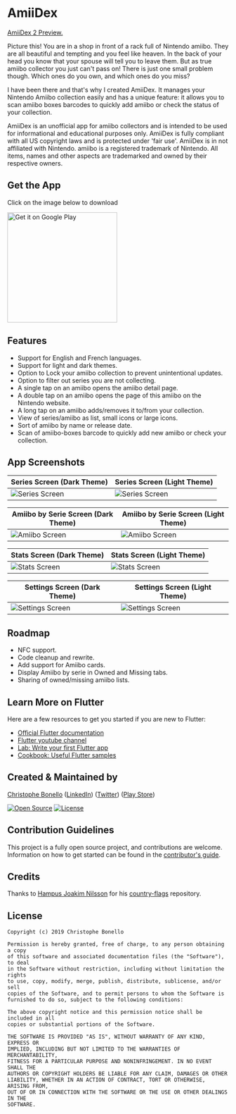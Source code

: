 # AmiiDex
 
[AmiiDex 2 Preview.](https://cbonello.github.io/projects/amiidex2/index.html#/)

Picture this! You are in a shop in front of a rack full of Nintendo amiibo. They are all beautiful and tempting and you feel like heaven. In the back of your head you know that your spouse will tell you to leave them. But as true amiibo collector you just can't pass on! There is just one small problem though. Which ones do you own, and which ones do you miss?

I have been there and that's why I created AmiiDex. It manages your Nintendo Amiibo collection easily and has a unique feature: it allows you to scan amiibo boxes barcodes to quickly add amiibo or check the status of your collection.

AmiiDex is an unofficial app for amiibo collectors and is intended to be used for informational and educational purposes only.
AmiiDex is fully compliant with all US copyright laws and is protected under 'fair use'.
AmiiDex is in not affiliated with Nintendo. amiibo is a registered trademark of Nintendo. All items, names and other aspects are trademarked and owned by their respective owners. 

## Get the App

Click on the image below to download 

<a href='https://play.google.com/store/apps/details?id=com.happytracebook.amiidex'><img alt='Get it on Google Play' src='https://play.google.com/intl/en_us/badges/images/generic/en_badge_web_generic.png' width="250"/></a>

## Features 

- Support for English and French languages.
- Support for light and dark themes.
- Option to Lock your amiibo collection to prevent unintentional updates.
- Option to filter out series you are not collecting.
- A single tap on an amiibo opens the amiibo detail page.
- A double tap on an amiibo opens the page of this amiibo on the Nintendo website.
- A long tap on an amiibo adds/removes it to/from your collection.
- View of series/amiibo as list, small icons or large icons.
- Sort of amiibo by name or release date.
- Scan of amiibo-boxes barcode to quickly add new amiibo or check your collection.

## App Screenshots

Series Screen  (Dark Theme) | Series Screen (Light Theme)
--- | ---
![Series Screen](/docs/dark_master.png?raw=true "Series Screen") | ![Series Screen](/docs/light_master.png?raw=true "Series Screen")

Amiibo by Serie Screen (Dark Theme) | Amiibo by Serie Screen (Light Theme)
--- | ---
![Amiibo Screen](/docs/dark_detail.png?raw=true "Amiibo Screen") | ![Amiibo Screen](/docs/light_detail.png?raw=true "Amiibo Screen")

Stats Screen (Dark Theme) | Stats Screen (Light Theme)
--- | ---
![Stats Screen](/docs/dark_stats.png?raw=true "Stats Screen") | ![Stats Screen](/docs/light_stats.png?raw=true "Stats Screen")

Settings Screen (Dark Theme) | Settings Screen (Light Theme)
--- | ---
![Settings Screen](/docs/dark_settings.png?raw=true "Settings Screen") | ![Settings Screen](/docs/light_settings.png?raw=true "Settings Screen")

## Roadmap
- NFC support.
- Code cleanup and rewrite.
- Add support for Amiibo cards.
- Display Amiibo by serie in Owned and Missing tabs.
- Sharing of owned/missing amiibo lists.

## Learn More on Flutter
Here are a few resources to get you started if you are new to Flutter:

- [Official Flutter documentation](https://flutter.dev/docs)
- [Flutter youtube channel](https://www.youtube.com/channel/UCwXdFgeE9KYzlDdR7TG9cMw)
- [Lab: Write your first Flutter app](https://flutter.io/docs/get-started/codelab)
- [Cookbook: Useful Flutter samples](https://flutter.io/docs/cookbook)

## Created & Maintained by
[Christophe Bonello](https://github.com/cbonello)
([LinkedIn](https://www.linkedin.com/in/christophe-bonello))
([Twitter](https://twitter.com/chbonello))
([Play Store](https://play.google.com/store/apps/dev?id=8132747096160291479))

[![Open Source](https://badges.frapsoft.com/os/v1/open-source.svg?v=102)](https://opensource.org/licenses/MIT)
[![License](https://img.shields.io/badge/license-MIT-purple)](https://github.com/cbonello/amiidex/blob/master/LICENSE)

## Contribution Guidelines
This project is a fully open source project, and contributions are welcome. Information on how to get started can be found in the [contributor's guide](https://github.com/cbonello/amiidex/blob/master/CONTRIBUTING.md).

## Credits
Thanks to [Hampus Joakim Nilsson](https://github.com/hjnilsson) for his [country-flags](https://github.com/hjnilsson/country-flags) repository.

## License

```
Copyright (c) 2019 Christophe Bonello

Permission is hereby granted, free of charge, to any person obtaining a copy
of this software and associated documentation files (the "Software"), to deal
in the Software without restriction, including without limitation the rights
to use, copy, modify, merge, publish, distribute, sublicense, and/or sell
copies of the Software, and to permit persons to whom the Software is
furnished to do so, subject to the following conditions:

The above copyright notice and this permission notice shall be included in all
copies or substantial portions of the Software.

THE SOFTWARE IS PROVIDED "AS IS", WITHOUT WARRANTY OF ANY KIND, EXPRESS OR
IMPLIED, INCLUDING BUT NOT LIMITED TO THE WARRANTIES OF MERCHANTABILITY,
FITNESS FOR A PARTICULAR PURPOSE AND NONINFRINGEMENT. IN NO EVENT SHALL THE
AUTHORS OR COPYRIGHT HOLDERS BE LIABLE FOR ANY CLAIM, DAMAGES OR OTHER
LIABILITY, WHETHER IN AN ACTION OF CONTRACT, TORT OR OTHERWISE, ARISING FROM,
OUT OF OR IN CONNECTION WITH THE SOFTWARE OR THE USE OR OTHER DEALINGS IN THE
SOFTWARE.
```
